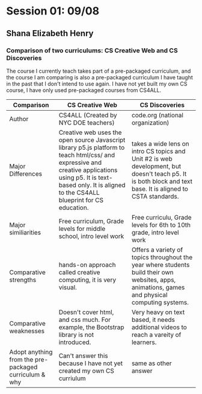 # Session 01: 09/08
## Shana Elizabeth Henry

### Comparison of two curriculums:  CS Creative Web and CS Discoveries 

The course I currently teach takes part of a pre-packaged curriculum, and the course I am comparing is also a pre-packaged curriculum I have taught in the past that I don't intend to use again.  I have not yet built my own CS course, I have only used pre-packaged courses from CS4ALL. 


Comparison | CS Creative Web | CS Discoveries
--- | --- | ---
Author | CS4ALL (Created by NYC DOE teachers) | code.org (national organization)
Major Differences | Creative web uses the open source Javascript library p5.js platform to teach html/css/ and expressive and creative applications using p5. It is text-based only.  It is aligned to the CS4ALL blueprint for CS education. | takes a wide lens on intro CS topics and Unit #2 is web development, but doesn't teach p5. It is both block and text base. It is aligned to CSTA standards.  
Major similiarities | Free curriculum, Grade levels for middle school, intro level work | Free curriculu, Grade levels for 6th to 10th grade, intro level work
Comparative strengths | hands-on approach called creative computing, it is very visual.   | Offers a variety of topics throughout the year where students build their own websites, apps, animations, games and physical computing systems.  
Comparative weaknesses | Doesn't cover html, and css much. For example, the Bootstrap library is not introduced. | Very heavy on text based, it needs additional videos to reach a vareity of learners.
Adopt anything from the pre-packaged curriculum & why | Can't answer this because I have not yet created my own CS curriulum | same as other answer


